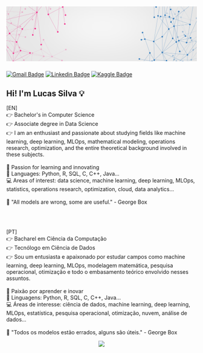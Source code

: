 # ![Capa](https://github.com/lucasedmundo11/lucasedmundo11/blob/main/img/wallpaperflare-network.jpg)

[![Gmail Badge](https://img.shields.io/badge/-Gmail-%23333?style=for-the-badge&logo=gmail&logoColor=white&link=mailto:lucasedmundo@gmail.com)](mailto:lucasedmundo@gmail.com) [![Linkedin Badge](https://img.shields.io/badge/LinkedIn-0077B5?style=for-the-badge&logo=linkedin&logoColor=white&link=https://www.linkedin.com/in/lucas-edmundo11)](https://www.linkedin.com/in/lucas-edmundo11) [![Kaggle Badge]( https://img.shields.io/badge/Kaggle-20BEFF?style=for-the-badge&logo=Kaggle&logoColor=white&link=https://www.kaggle.com/lucasedmundo)](https://www.kaggle.com/lucasedmundo)


## Hi! I'm Lucas Silva 💡


[EN] </br>
👉 Bachelor's in Computer Science </br>
👉 Associate degree in Data Science </br>
👉 I am an enthusiast and passionate about studying fields like machine learning, deep learning, MLOps, mathematical modeling, operations research, optimization, and the entire theoretical background involved in these subjects. </br>
</br>
🧠 Passion for learning and innovating </br>
👅 Languages: Python, R, SQL, C, C++, Java... </br>
💻 Areas of interest: data science, machine learning, deep learning, MLOps, statistics, operations research, optimization, cloud, data analytics... </br> 
</br>
💭 "All models are wrong, some are useful." - George Box

</br>
</br>

[PT] </br>
👉 Bacharel em Ciência da Computação </br>
👉 Tecnólogo em Ciência de Dados </br>
👉 Sou um entusiasta e apaixonado por estudar campos como machine learning, deep learning, MLOps, modelagem matemática, pesquisa operacional, otimização e todo o embasamento teórico envolvido nesses assuntos. </br>
</br>
🧠 Paixão por aprender e inovar </br>
👅 Linguagens: Python, R, SQL, C, C++, Java... </br>
💻 Áreas de interesse: ciência de dados, machine learning, deep learning, MLOps, estatística, pesquisa operacional, otimização, nuvem, análise de dados... </br>
</br>
💭 "Todos os modelos estão errados, alguns são úteis." - George Box
</br>


<p align='center'>
  <a href="#"><img src="https://github-readme-stats.vercel.app/api?username=lucasedmundo11&theme=default&show_icons=true"></a>
</p>
